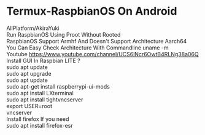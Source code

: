 # Termux-RaspbianOS On Android
AllPlatform/AkiraYuki\
Run RaspbianOS Using Proot Without Rooted\
RaspbianOS Support Armhf And Doesn't Support Architecture Aarch64\
You Can Easy Check Architecture With Commandline uname -m\
Youtube https://www.youtube.com/channel/UCS6lNcr6OwtB4RLNg38a06Q \
Install GUI In Raspbian LITE ?\
sudo apt update\
sudo apt upgrade\
sudo apt update\
sudo apt-get install raspberrypi-ui-mods\
sudo apt install LXterminal\
sudo apt install tightvncserver\
export USER=root\
vncserver\
Install firefox If you need\
sudo apt install firefox-esr

